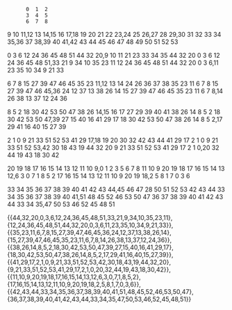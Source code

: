           0  1  2
          3  4  5
          6  7  8
 9 10 11,12 13 14,15 16 17,18 19 20
21 22 23,24 25 26,27 28 29,30 31 32
33 34 35,36 37 38,39 40 41,42 43 44
         45 46 47
         48 49 50
         51 52 53

0 3 6 12 24 36 45 48 51 44 32 20,9 10 11 21 23 33 34 35
44 32 20 0 3 6 12 24 36 45 48 51,33 21 9 34 10 35 23 11
12 24 36 45 48 51 44 32 20 0 3 6,11 23 35 10 34 9 21 33

6 7 8 15 27 39 47 46 45 35 23 11,12 13 14 24 26 36 37 38
35 23 11 6 7 8 15 27 39 47 46 45,36 24 12 37 13 38 26 14
15 27 39 47 46 45 35 23 11 6 7 8,14 26 38 13 37 12 24 36

8 5 2 18 30 42 53 50 47 38 26 14,15 16 17 27 29 39 40 41
38 26 14 8 5 2 18 30 42 53 50 47,39 27 15 40 16 41 29 17
18 30 42 53 50 47 38 26 14 8 5 2,17 29 41 16 40 15 27 39

2 1 0 9 21 33 51 52 53 41 29 17,18 19 20 30 32 42 43 44
41 29 17 2 1 0 9 21 33 51 52 53,42 30 18 43 19 44 32 20
9 21 33 51 52 53 41 29 17 2 1 0,20 32 44 19 43 18 30 42

20 19 18 17 16 15 14 13 12 11 10 9,0 1 2 3 5 6 7 8
11 10 9 20 19 18 17 16 15 14 13 12,6 3 0 7 1 8 5 2
17 16 15 14 13 12 11 10 9 20 19 18,2 5 8 1 7 0 3 6

33 34 35 36 37 38 39 40 41 42 43 44,45 46 47 28 50 51 52 53
42 43 44 33 34 35 36 37 38 39 40 41,51 48 45 52 46 53 50 47
36 37 38 39 40 41 42 43 44 33 34 35,47 50 53 46 52 45 48 51




{{44,32,20,0,3,6,12,24,36,45,48,51,33,21,9,34,10,35,23,11},
{12,24,36,45,48,51,44,32,20,0,3,6,11,23,35,10,34,9,21,33}},
{{35,23,11,6,7,8,15,27,39,47,46,45,36,24,12,37,13,38,26,14},
{15,27,39,47,46,45,35,23,11,6,7,8,14,26,38,13,37,12,24,36}},
{{38,26,14,8,5,2,18,30,42,53,50,47,39,27,15,40,16,41,29,17},
{18,30,42,53,50,47,38,26,14,8,5,2,17,29,41,16,40,15,27,39}},
{{41,29,17,2,1,0,9,21,33,51,52,53,42,30,18,43,19,44,32,20},
{9,21,33,51,52,53,41,29,17,2,1,0,20,32,44,19,43,18,30,42}},
{{11,10,9,20,19,18,17,16,15,14,13,12,6,3,0,7,1,8,5,2},
{17,16,15,14,13,12,11,10,9,20,19,18,2,5,8,1,7,0,3,6}},
{{42,43,44,33,34,35,36,37,38,39,40,41,51,48,45,52,46,53,50,47},
{36,37,38,39,40,41,42,43,44,33,34,35,47,50,53,46,52,45,48,51}}